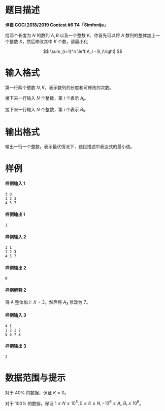 
# 题目描述

**译自 [COCI 2018/2019 Contest #6](http://www.hsin.hr/coci/contest6_tasks.pdf) T4「Simfonija」**

给两个长度为 $N$ 的数列 $A,B$ 以及一个整数 $K$，你首先可以将 $A$ 数列的整体加上一个整数 $X$，然后修改其中 $K$ 个数，请最小化

$$
\sum_{i=1}^n \left|A_i - B_i\right|
$$

# 输入格式

第一行两个整数 $N, K$，表示数列的长度和可修改的次数。

接下来一行输入 $N$ 个整数，第 $i$ 个表示 $A_i$。

接下来一行输入 $N$ 个整数，第 $i$ 个表示 $B_i$。

# 输出格式

输出一行一个整数，表示最优情况下，题目描述中表达式的最小值。

# 样例

#### 样例输入 1

```plain
3 0
1 2 3
4 5 7
```

#### 样例输出 1

```plain
1
```
#### 样例输入 2

```plain
3 1
1 2 3
4 5 7
```

#### 样例输出 2

```plain
0
```

#### 样例解释 2

将 $A$ 整体加上 $X = 3$，然后将 $A_3$ 修改为 $7$。

#### 样例输入 3

```plain
4 1
1 2 1 2
5 6 7 8
```

#### 样例输出 3

```plain
2
```


# 数据范围与提示

对于 $40\%$ 的数据，保证 $K = 0$。

对于 $100\%$ 的数据，保证 $1\le N\le 10^5, 0\le K \le N, -10^6 \le A_i, B_i \le 10^6$。

